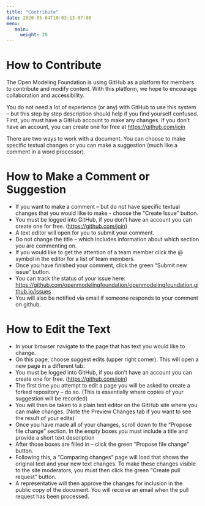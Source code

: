 ```yaml
---
title: "Contribute"
date: 2020-05-04T10:03:13-07:00
menu:		
   main:		
     weight: 20 
---
```

# How to Contribute

The Open Modeling Foundation is using GitHub as a platform for members to contribute and modify content. With this platform, we hope to encourage collaboration and accessibility.

You do not need a lot of experience (or any) with GitHub to use this system – but this step by step description should help if you find yourself confused. First, you must have a GitHub account to make any changes. If you don’t have an account, you can create one for free at https://github.com/join

There are two ways to work with a document. You can choose to make specific textual changes or you can make a suggestion (much like a comment in a word processor).


# How to Make a Comment or Suggestion

-	If you want to make a comment – but do not have specific textual changes that you would like to make - choose the “Create Issue” button.
-	You must be logged into GitHub, if you don’t have an account you can create one for free. (https://github.com/join)
-	A text editor will open for you to submit your comment.
-	Do not change the title – which includes information about which section you are commenting on.
-	If you would like to get the attention of a team member click the @ symbol in the editor for a list of team members.
-	Once you have finished your comment, click the green “Submit new issue” button. 
-	You can track the status of your issue here: https://github.com/openmodelingfoundation/openmodelingfoundation.github.io/issues
- You will also be notified via email if someone responds to your comment on github.


# How to Edit the Text

-	In your browser navigate to the page that has text you would like to change.
-	On this page, choose suggest edits (upper right corner). This will open a new page in a different tab.
-	You must be logged into GitHub, if you don’t have an account you can create one for free. (https://github.com/join)
-	The first time you attempt to edit a page you will be asked to create a forked repository – do so. (This is essentially where copies of your suggestion will be recorded)
-	You will then be taken to a plain text editor on the GitHub site where you can make changes. (Note the Preview Changes tab if you want to see the result of your edits)
-	Once you have made all of your changes, scroll down to the “Propose file change” section. In the empty boxes you must include a title and provide a short text description
-	After those boxes are filled in – click the green “Propose file change” button.
-	Following this, a “Comparing changes” page will load that shows the original text and your new text changes. To make these changes visible to the site moderators, you must then click the green “Create pull request” button.
-	A representative will then approve the changes for inclusion in the public copy of the document. You will receive an email when the pull request has been processed.
